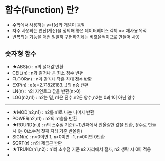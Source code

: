 # 함수(Function) 란?
- 수학에서 사용하는 y=f(x)와 개념이 동일
- 자주 사용되는 연산(계산)을 정의해 놓은 데이터베이스 객체 => 재사용 목적
- 반복되는 기능을 매번 일일히 구현하기에는 비효율적이므로 만들어 사용

## 숫자형 함수
- ★ABS(n) : n의 절대값 반환
- CEIL(n) : n과 같거나 큰 최소 정수 반환
- FLOOR(n) : n과 같거나 작은 최대 정수 반환
- EXP(n) : e(e=2.71828183...)의 n승 반환
- LN(n) : n의 자연로그 값을 반환(n>0)
- LOG(n2,n1) : n2는 밑, n1은 진수.n2은 양수,n2는 0과 1이 아닌 양수
-----------------------------------------------------------------------------------------------------------------
- ★MOD(n2,n1) : n2를 n1로 나눈 나머지 반환
- POWER(n2,n1) : n2의 n1승을 반환
- ★ROUND(n,i) : n의 소수점 기준(i+1)번째에서 반올림한 값을 반환, 정수로 만들 시 i는 0(소수점 첫째 자리 기준 반올림)
- SIGN(n) : n>0이면 1, n<0이면 -1, n=0이면 0반환
- SQRT(n) : n의 제곱근 반환
- ★TRUNC(n1,n2) : n1의 소수점 기준 n2 자리에서 절사, n2 생략 시 0이 적용
- 
